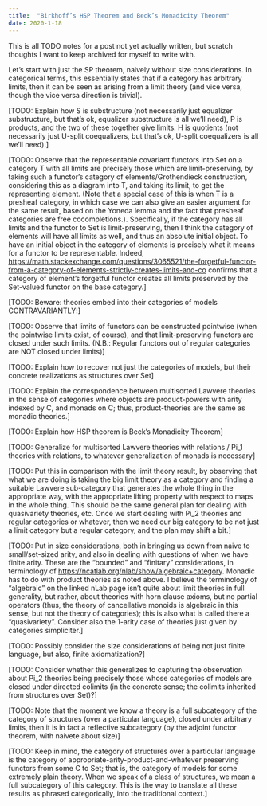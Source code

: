 ```yaml
---
title:  "Birkhoff’s HSP Theorem and Beck’s Monadicity Theorem"
date: 2020-1-18
---
```

This is all TODO notes for a post not yet actually written, but scratch thoughts I want to keep archived for myself to write with.

Let’s start with just the SP theorem, naively without size considerations. In categorical terms, this essentially states that if a category has arbitrary limits, then it can be seen as arising from a limit theory (and vice versa, though the vice versa direction is trivial).

[TODO: Explain how S is substructure (not necessarily just equalizer substructure, but that’s ok, equalizer substructure is all we’ll need), P is products, and the two of these together give limits. H is quotients (not necessarily just U-split coequalizers, but that’s ok, U-split coequalizers is all we’ll need).]

[TODO: Observe that the representable covariant functors into Set on a category T with all limits are precisely those which are limit-preserving, by taking such a functor’s category of elements/Grothendieck construction, considering this as a diagram into T, and taking its limit, to get the representing element. (Note that a special case of this is when T is a presheaf category, in which case we can also give an easier argument for the same result, based on the Yoneda lemma and the fact that presheaf categories are free cocompletions.). Specifically, if the category has all limits and the functor to Set is limit-preserving, then I think the category of elements will have all limits as well, and thus an absolute initial object. To have an initial object in the category of elements is precisely what it means for a functor to be representable. Indeed, https://math.stackexchange.com/questions/3065521/the-forgetful-functor-from-a-category-of-elements-strictly-creates-limits-and-co confirms that a category of element’s forgetful functor creates all limits preserved by the Set-valued functor on the base category.]

[TODO: Beware: theories embed into their categories of models CONTRAVARIANTLY!]

[TODO: Observe that limits of functors can be constructed pointwise (when the pointwise limits exist, of course), and that limit-preserving functors are closed under such limits. (N.B.: Regular functors out of regular categories are NOT closed under limits)]

[TODO: Explain how to recover not just the categories of models, but their concrete realizations as structures over Set]

[TODO: Explain the correspondence between multisorted Lawvere theories in the sense of categories where objects are product-powers with arity indexed by C, and monads on C; thus, product-theories are the same as monadic theories.]

[TODO: Explain how HSP theorem is Beck’s Monadicity Theorem]

[TODO: Generalize for multisorted Lawvere theories with relations / Pi_1 theories with relations, to whatever generalization of monads is necessary]

[TODO: Put this in comparison with the limit theory result, by observing that what we are doing is taking the big limit theory as a category and finding a suitable Lawvere sub-category that generates the whole thing in the appropriate way, with the appropriate lifting property with respect to maps in the whole thing. This should be the same general plan for dealing with quasivariety theories, etc. Once we start dealing with Pi_2 theories and regular categories or whatever, then we need our big category to be not just a limit category but a regular category, and the plan may shift a bit.]

[TODO: Put in size considerations, both in bringing us down from naive to small/set-sized arity, and also in dealing with questions of when we have finite arity. These are the “bounded” and “finitary” considerations, in terminology of https://ncatlab.org/nlab/show/algebraic+category. Monadic has to do with product theories as noted above. I believe the terminology of “algebraic” on the linked nLab page isn’t quite about limit theories in full generality, but rather, about theories with horn clause axioms, but no partial operators (thus, the theory of cancellative monoids is algebraic in this sense, but not the theory of categories); this is also what is called there a “quasivariety”. Consider also the 1-arity case of theories just given by categories simpliciter.]

[TODO: Possibly consider the size considerations of being not just finite language, but also, finite axiomatization?]

[TODO: Consider whether this generalizes to capturing the observation about Pi_2 theories being precisely those whose categories of models are closed under directed colimits (in the concrete sense; the colimits inherited from structures over Set)?]

[TODO: Note that the moment we know a theory is a full subcategory of the category of structures (over a particular language), closed under arbitrary limits, then it is in fact a reflective subcategory (by the adjoint functor theorem, with naivete about size)]

[TODO: Keep in mind, the category of structures over a particular language is the category of appropriate-arity-product-and-whatever preserving functors from some C to Set; that is, the category of models for some extremely plain theory. When we speak of a class of structures, we mean a full subcategory of this category. This is the way to translate all these results as phrased categorically, into the traditional context.]